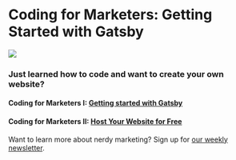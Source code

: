 # Coding for Marketers: Getting Started with Gatsby
![](https://media.giphy.com/media/3oEduLSwuxfMoTbMQg/giphy.gif)


### Just learned how to code and want to create your own website? 


#### Coding for Marketers I: [Getting started with Gatsby](https://youtu.be/-jsBFzkfaDg)

#### Coding for Marketers II: [Host Your Website for Free](https://youtu.be/rIQEnVB5NIY)


Want to learn more about nerdy marketing? Sign up for [our weekly newsletter](http://eepurl.com/gukOa9).